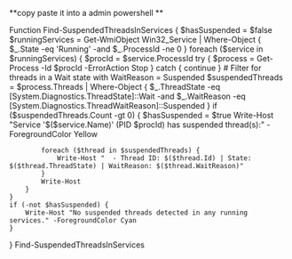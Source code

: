 **copy paste it into a admin powershell **

Function Find-SuspendedThreadsInServices {
    $hasSuspended = $false
    $runningServices = Get-WmiObject Win32_Service |
        Where-Object {
            $_.State -eq 'Running' -and
            $_.ProcessId -ne 0
        }
    foreach ($service in $runningServices) {
        $procId = $service.ProcessId
        try {
            $process = Get-Process -Id $procId -ErrorAction Stop
        } catch {
            continue
        }
        # Filter for threads in a Wait state with WaitReason = Suspended
        $suspendedThreads = $process.Threads | Where-Object {
            $_.ThreadState -eq [System.Diagnostics.ThreadState]::Wait -and
            $_.WaitReason  -eq [System.Diagnostics.ThreadWaitReason]::Suspended
        }
        if ($suspendedThreads.Count -gt 0) {
            $hasSuspended = $true
            Write-Host "Service '$($service.Name)' (PID $procId) has suspended thread(s):" -ForegroundColor Yellow

            foreach ($thread in $suspendedThreads) {
                Write-Host "  - Thread ID: $($thread.Id) | State: $($thread.ThreadState) | WaitReason: $($thread.WaitReason)"
            }
            Write-Host
        }
    }
    if (-not $hasSuspended) {
        Write-Host "No suspended threads detected in any running services." -ForegroundColor Cyan
    }
}
Find-SuspendedThreadsInServices
